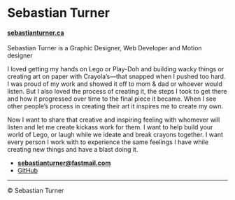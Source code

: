 # Sebastian Turner

#### [sebastianturner.ca](http://sebastianturner.ca/)

Sebastian Turner is a Graphic Designer, Web Developer and Motion designer

I loved getting my hands on Lego or Play-Doh and building wacky things or creating art on paper with Crayola’s—that snapped when I pushed too hard. I was proud of my work and showed it off to mom & dad or whoever would listen. But I also loved the process of creating it, the steps I took to get there and how it progressed over time to the final piece it became. When I see other people’s process in creating their art it inspires me to create my own.

Now I want to share that creative and inspiring feeling with whomever will listen and let me create kickass work for them. I want to help build your world of Lego, or laugh while we ideate and break crayons together. I want every person I work with to experience the same feelings I have while creating new things and have a blast doing it.

- **[sebastianturner@fastmail.com](mailto:sebastianturner@fastmail.com)**
- [GitHub](https://github.com/Sebby-T)

---

© Sebastian Turner

